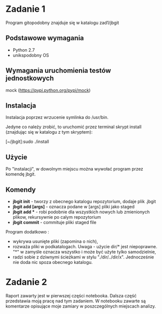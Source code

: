 # Zadanie 1
Program gitopodobny znajduje się w katalogu zad1/jbgit

## Podstawowe wymagania
- Python 2.7
- unikspodobny OS
## Wymagania uruchomienia testów jednostkowych
mock (https://pypi.python.org/pypi/mock)

## Instalacja
Instalacja poprzez wrzucenie symlinka do /usr/bin.

Jedyne co należy zrobić, to uruchomić przez terminal skrypt install (znajdując się w katalogu z tym skryptem):

[~/jbgit]:sudo ./install

## Użycie 
Po "instalacji", w dowolnym miejscu można wywołać program przez komendę jbgit.

## Komendy
- **jbgit init** - tworzy z obecnego katalogu repozytorium, dodaje plik .jbgit
- **jbgit add [args]** - oznacza podane w [args] pliki jako staged
- **jbgit add \*** - robi podobnie dla wszystkich nowych lub zmienionych plikow, rekursywnie po calym repozytorium
- **jbgit commit** - commituje pliki staged file

Program dodatkowo :
- wykrywa usunięte pliki (zapomina o nich), 
- rozważa pliki w podkatalogach. Uwaga - użycie dir/* jest niepoprawne. "*" w zamyśle oznacza wszystko i może być użyte tylko samodzielnie,
- radzi sobie z dziwnymi ścieżkami w stylu "./dir/../dir/x". Jednocześnie nie doda nic spoza obecnego katalogu.

# Zadanie 2

Raport zawarty jest w pierwszej części notebooka.
Dalsza część przedstawia moją pracę nad tym zadaniem. W notebooku zawarte są komentarze opisujące moje zamiary w poszczególnych miejscach analizy.

